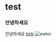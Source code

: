 # test

### 안녕하세요

안녕하세요
[birb](https://www.google.com/imgres?imgurl=https%3A%2F%2Fnas-national-prod.s3.amazonaws.com%2Faud_gbbc-2016_dark-eyed-junco_34384_kk_oh_photo-michele-black.jpg&imgrefurl=https%3A%2F%2Fwww.audubon.org%2Fnews%2Fwhen-bird-birb-extremely-important-guide&tbnid=G3foMPbZhOmAdM&vet=12ahUKEwjM5qfvu_nzAhUwy4sBHcqtCgwQMygBegUIARCmAQ..i&docid=c3E3r_cyUyvhxM&w=2400&h=2400&q=birb&ved=2ahUKEwjM5qfvu_nzAhUwy4sBHcqtCgwQMygBegUIARCmAQ)
![swtor](https://www.google.com/imgres?imgurl=https%3A%2F%2Fwww.fanbyte.com%2Fwp-content%2Fuploads%2F2020%2F07%2Fswtor-crossplay.jpg&imgrefurl=https%3A%2F%2Fwww.fanbyte.com%2Fguides%2Fswtor-crossplay-guide-does-old-republic-have-crossplay%2F&tbnid=3zmvfbk3NWH9EM&vet=12ahUKEwjL85CfvPnzAhXHEXAKHT-7AMYQMygCegUIARChAQ..i&docid=0H06tsQVfBdTyM&w=1920&h=1080&q=swtor&ved=2ahUKEwjL85CfvPnzAhXHEXAKHT-7AMYQMygCegUIARChAQ)
